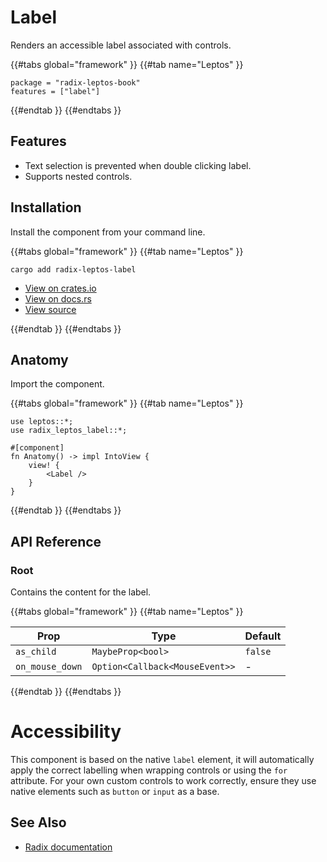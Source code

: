 # Label

Renders an accessible label associated with controls.

{{#tabs global="framework" }}
{{#tab name="Leptos" }}

```toml,trunk
package = "radix-leptos-book"
features = ["label"]
```

{{#endtab }}
{{#endtabs }}

## Features

-   Text selection is prevented when double clicking label.
-   Supports nested controls.

## Installation

Install the component from your command line.

{{#tabs global="framework" }}
{{#tab name="Leptos" }}

```shell
cargo add radix-leptos-label
```

-   [View on crates.io](https://crates.io/crates/radix-leptos-label)
-   [View on docs.rs](https://docs.rs/radix-leptos-label/latest/radix_leptos_label/)
-   [View source](https://github.com/RustForWeb/radix/tree/main/packages/primitives/leptos/label)

{{#endtab }}
{{#endtabs }}

## Anatomy

Import the component.

{{#tabs global="framework" }}
{{#tab name="Leptos" }}

```rust,ignore
use leptos::*;
use radix_leptos_label::*;

#[component]
fn Anatomy() -> impl IntoView {
    view! {
        <Label />
    }
}
```

{{#endtab }}
{{#endtabs }}

## API Reference

### Root

Contains the content for the label.

{{#tabs global="framework" }}
{{#tab name="Leptos" }}

| Prop            | Type                           | Default |
| --------------- | ------------------------------ | ------- |
| `as_child`      | `MaybeProp<bool>`              | `false` |
| `on_mouse_down` | `Option<Callback<MouseEvent>>` | -       |

{{#endtab }}
{{#endtabs }}

# Accessibility

This component is based on the native `label` element, it will automatically apply the correct labelling when wrapping controls or using the `for` attribute. For your own custom controls to work correctly, ensure they use native elements such as `button` or `input` as a base.

## See Also

-   [Radix documentation](https://www.radix-ui.com/primitives/docs/components/label)
